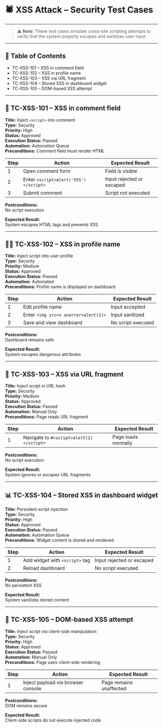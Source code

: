# 🕷️ XSS Attack – Security Test Cases

---

> ⚠️ **Note**: These test cases simulate cross-site scripting attempts to verify that the system properly escapes and sanitizes user input.

---

## 📄 Table of Contents

- TC-XSS-101 – XSS in comment field
- TC-XSS-102 – XSS in profile name
- TC-XSS-103 – XSS via URL fragment
- TC-XSS-104 – Stored XSS in dashboard widget
- TC-XSS-105 – DOM-based XSS attempt

---

## 💬 TC-XSS-101 – XSS in comment field

**Title:** Inject `<script>` into comment  
**Type:** Security  
**Priority:** High  
**Status:** Approved  
**Execution Status:** Passed  
**Automation:** Automation Queue  
**Preconditions:** Comment field must render HTML  

| Step | Action                          | Expected Result                          |
|------|----------------------------------|-------------------------------------------|
| 1    | Open comment form               | Field is visible                          |
| 2    | Enter `<script>alert('XSS')</script>` | Input rejected or escaped         |
| 3    | Submit comment                  | Script not executed                       |

**Postconditions:**  
No script execution

**Expected Result:**  
System escapes HTML tags and prevents XSS

---

## 🧑‍💼 TC-XSS-102 – XSS in profile name

**Title:** Inject script into user profile  
**Type:** Security  
**Priority:** Medium  
**Status:** Approved  
**Execution Status:** Passed  
**Automation:** Automated  
**Preconditions:** Profile name is displayed on dashboard  

| Step | Action                          | Expected Result                          |
|------|----------------------------------|-------------------------------------------|
| 1    | Edit profile name               | Input accepted                            |
| 2    | Enter `<img src=x onerror=alert(1)>` | Input sanitized                    |
| 3    | Save and view dashboard         | No script executed                        |

**Postconditions:**  
Dashboard remains safe

**Expected Result:**  
System escapes dangerous attributes

---

## 🔗 TC-XSS-103 – XSS via URL fragment

**Title:** Inject script in URL hash  
**Type:** Security  
**Priority:** Medium  
**Status:** Approved  
**Execution Status:** Passed  
**Automation:** Manual Only  
**Preconditions:** Page reads URL fragment  

| Step | Action                          | Expected Result                          |
|------|----------------------------------|-------------------------------------------|
| 1    | Navigate to `#<script>alert(1)</script>` | Page loads normally               |

**Postconditions:**  
No script execution

**Expected Result:**  
System ignores or escapes URL fragments

---

## 📊 TC-XSS-104 – Stored XSS in dashboard widget

**Title:** Persistent script injection  
**Type:** Security  
**Priority:** High  
**Status:** Approved  
**Execution Status:** Passed  
**Automation:** Automation Queue  
**Preconditions:** Widget content is stored and rendered  

| Step | Action                          | Expected Result                          |
|------|----------------------------------|-------------------------------------------|
| 1    | Add widget with `<script>` tag  | Input rejected or escaped                 |
| 2    | Reload dashboard                 | No script executed                        |

**Postconditions:**  
No persistent XSS

**Expected Result:**  
System sanitizes stored content

---

## 🧬 TC-XSS-105 – DOM-based XSS attempt

**Title:** Inject script via client-side manipulation  
**Type:** Security  
**Priority:** High  
**Status:** Approved  
**Execution Status:** Passed  
**Automation:** Manual Only  
**Preconditions:** Page uses client-side rendering  

| Step | Action                          | Expected Result                          |
|------|----------------------------------|-------------------------------------------|
| 1    | Inject payload via browser console | Page remains unaffected               |

**Postconditions:**  
DOM remains secure

**Expected Result:**  
Client-side scripts do not execute injected code